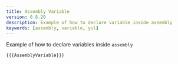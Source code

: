```yaml
---
title: Assembly Variable
version: 0.8.20
description: Example of how to declare variable inside assembly
keywords: [assembly, variable, yul]
---
```


Example of how to declare variables inside `assembly`

```solidity
{{{AssemblyVariable}}}
```
